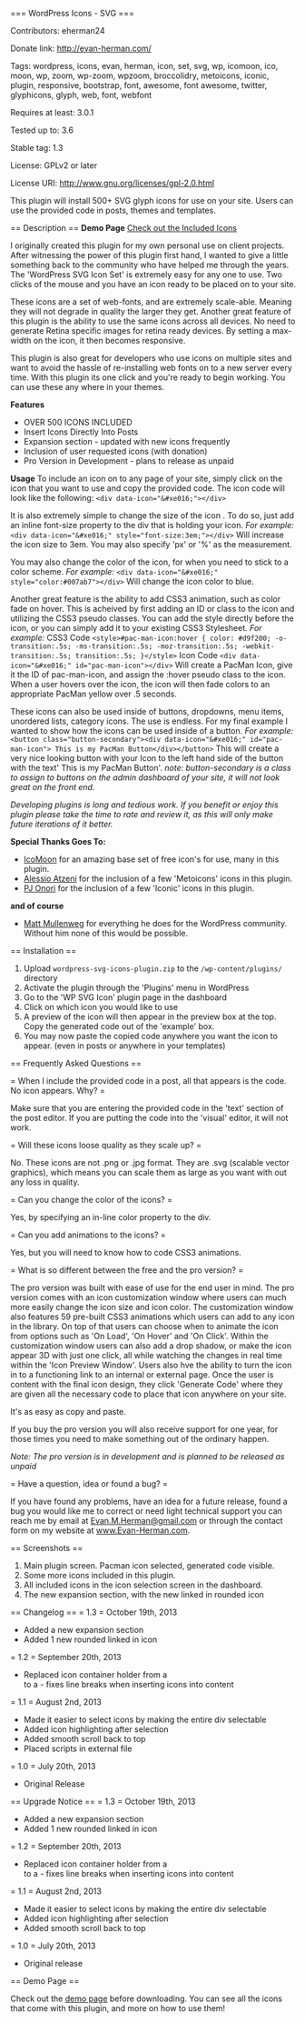 === WordPress Icons - SVG ===

Contributors: eherman24

Donate link: http://evan-herman.com/

Tags: wordpress, icons, evan, herman, icon, set, svg, wp, icomoon, ico, moon, wp, zoom, wp-zoom, wpzoom, broccolidry, metoicons, iconic, plugin, responsive, bootstrap, font, awesome, font awesome, twitter, glyphicons, glyph, web, font, webfont

Requires at least: 3.0.1

Tested up to: 3.6

Stable tag: 1.3

License: GPLv2 or later

License URI: http://www.gnu.org/licenses/gpl-2.0.html

This plugin will install 500+ SVG glyph icons for use on your site. Users can use the provided code in posts, themes and templates. 

== Description ==
**Demo Page**
<a href="http://evan-herman.com/wp-svg-icon-set-1-example/">Check out the Included Icons</a>

I originally created this plugin for my own personal use on client projects. After witnessing the power of this plugin first hand, I wanted 
to give a little something back to the community who have helped me through the years. The 'WordPress SVG Icon Set' is extremely
easy for any one to use. Two clicks of the mouse and you have an icon ready to be placed on to your site. 

These icons are a set of web-fonts, and are extremely scale-able. Meaning they will not degrade in quality the larger they get. Another
great feature of this plugin is the ability to use the same icons across all devices. No need to generate Retina specific images for retina
ready devices. By setting a max-width on the icon, it then becomes responsive.

This plugin is also great for developers who use icons on multiple sites and want to avoid the hassle of re-installing
web fonts on to a new server every time. With this plugin its one click and you're ready to begin working. You can use
these any where in your themes.

**Features**

* OVER 500 ICONS INCLUDED
* Insert Icons Directly Into Posts
* Expansion section - updated with new icons frequently
* Inclusion of user requested icons (with donation)
* Pro Version in Development - plans to release as unpaid

**Usage**
To include an icon on to any page of your site, simply click on the icon that you want to use and copy the provided code.
The icon code will look like the following:
`<div data-icon="&#xe016;"></div>`

It is also extremely simple to change the size of the icon . To do so, just add an inline font-size property to the div that is holding your icon.
*For example:*
`<div data-icon="&#xe016;" style="font-size:3em;"></div>`
Will increase the icon size to 3em. You may also specify 'px' or '%' as the measurement.

You may also change the color of the icon, for when you need to stick to a color scheme.
*For example:*
`<div data-icon="&#xe016;" style="color:#007ab7"></div>`
Will change the icon color to blue.

Another great feature is the ability to add CSS3 animation, such as color fade on hover. This is acheived by first adding an ID or class to the icon and utilizing the CSS3 pseudo classes.
You can add the style directly before the icon, or you can simply add it to your existing CSS3 Stylesheet.
*For example:*
CSS3 Code
`<style>#pac-man-icon:hover { color: #d9f200; -o-transition:.5s; -ms-transition:.5s; -moz-transition:.5s; -webkit-transition:.5s; transition:.5s; }</style>`
Icon Code
`<div data-icon="&#xe016;" id="pac-man-icon"></div>`
Will create a PacMan Icon, give it the ID of pac-man-icon, and assign the :hover pseudo class to the icon.
When a user hovers over the icon, the icon will then fade colors to an appropriate PacMan yellow over .5 seconds.

These icons can also be used inside of buttons, dropdowns, menu items, unordered lists, category icons. The use is endless.
For my final example I wanted to show how the icons can be used inside of a button.
*For example:*
`<button class="button-secondary"><div data-icon="&#xe016;" id="pac-man-icon"> This is my PacMan Button</div></button>`
This will create a very nice looking button with your Icon to the left hand side of the button with the text' This is my PacMan Button'.
*note: button-secondary is a class to assign to buttons on the admin dashboard of your site, it will not look great on the front end.*

*Developing plugins is long and tedious work. If you benefit or enjoy this plugin please take the time to rate
and review it, as this will only make future iterations of it better.*

**Special Thanks Goes To:**

* [IcoMoon](http://www.icomoon.io) for an amazing base set of free icon's for use, many in this plugin.
* [Alessio Atzeni](http://www.alessioatzeni.com/) for the inclusion of a few 'Metoicons' icons in this plugin.
* [PJ Onori](http://somerandomdude.com) for the inclusion of a few 'Iconic' icons in this plugin.

**and of course**

* [Matt Mullenweg](http://www.ma.tt/) for everything he does for the WordPress community. Without him none of this would be possible.

== Installation ==
1. Upload `wordpress-svg-icons-plugin.zip` to the `/wp-content/plugins/` directory
2. Activate the plugin through the 'Plugins' menu in WordPress
3. Go to the 'WP SVG Icon' plugin page in the dashboard
4. Click on which icon you would like to use
5. A preview of the icon will then appear in the preview box at the top. Copy the generated code out of the 'example' box.
6. You may now paste the copied code anywhere you want the icon to appear. (even in posts or anywhere in your templates)

== Frequently Asked Questions ==

= When I include the provided code in a post, all that appears is the code. No icon appears. Why? =

Make sure that you are entering the provided code in the 'text' section of the post editor. If you are putting the code into the 'visual' editor, it will not work.

= Will these icons loose quality as they scale up? =

No. These icons are not .png or .jpg format. They are .svg (scalable vector graphics), which means you can scale them
as large as you want with out any loss in quality.

= Can you change the color of the icons? =

Yes, by specifying an in-line color property to the div. 

= Can you add animations to the icons? =

Yes, but you will need to know how to code CSS3 animations. 

= What is so different between the free and the pro version? =

The pro version was built with ease of use for the end user in mind. The pro version comes with an icon customization window where users
can much more easily change the icon size and icon color. The customization window also features 59 pre-built CSS3 animations
which users can add to any icon in the library. On top of that users can choose when to animate the icon from options such as
'On Load', 'On Hover' and 'On Click'. Within the customization window users can also add a drop shadow, or make the icon appear 3D
with just one click, all while watching the changes in real time within the 'Icon Preview Window'. Users also hve the ability to turn the icon
in to a functioning link to an internal or external page. Once the user is content with the final icon design, they click 'Generate 
Code' where they are given all the necessary code to place that icon anywhere on your site.

It's as easy as copy and paste.

If you buy the pro version you will also receive support for one year, for those times you need to make something out of the ordinary happen.

*Note: The pro version is in development and is planned to be released as unpaid*

= Have a question, idea or found a bug? =

If you have found any problems, have an idea for a future release, found a bug you would like me to correct or 
need light technical support you can reach me by email at <a href="mailto:evanmherman@gmail.com">Evan.M.Herman@gmail.com</a>
or through the contact form on my website at <a href="http://www.Evan-Herman.com">www.Evan-Herman.com</a>.

== Screenshots ==

1. Main plugin screen. Pacman icon selected, generated code visible.
2. Some more icons included in this plugin.
3. All included icons in the icon selection screen in the dashboard.
4. The new expansion section, with the new linked in rounded icon

== Changelog ==
= 1.3 =
October 19th, 2013
* Added a new expansion section
* Added 1 new rounded linked in icon

= 1.2 =
September 20th, 2013
* Replaced icon container holder from a <div> to a <span> - fixes line breaks when inserting icons into content

= 1.1 =
August 2nd, 2013
* Made it easier to select icons by making the entire div selectable
* Added icon highlighting after selection
* Added smooth scroll back to top
* Placed scripts in external file

= 1.0 =
July 20th, 2013
* Original Release

== Upgrade Notice ==
= 1.3 =
October 19th, 2013
* Added a new expansion section
* Added 1 new rounded linked in icon

= 1.2 =
September 20th, 2013
* Replaced icon container holder from a <div> to a <span> - fixes line breaks when inserting icons into content

= 1.1 =
August 2nd, 2013
* Made it easier to select icons by making the entire div selectable
* Added icon highlighting after selection
* Added smooth scroll back to top

= 1.0 =
July 20th, 2013
* Original release 

== Demo Page ==
<p> Check out the <a href="http://evan-herman.com/wp-svg-icon-set-1-example/">demo page</a> before downloading. You can see all the icons that come with this plugin, and more on how to use them!</p>